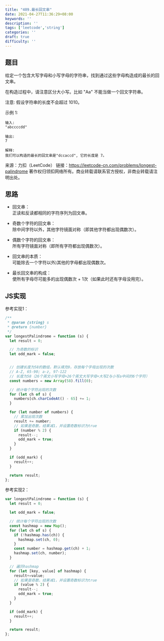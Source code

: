 ```yaml
---
title: "409.最长回文串"
date: 2021-04-27T11:36:29+08:00
keywords: ''
description: ''
tags: ['leetcode','string']
categories: ''
draft: true
difficulty: ''
---
```


## 题目

给定一个包含大写字母和小写字母的字符串，找到通过这些字母构造成的最长的回文串。

在构造过程中，请注意区分大小写。比如 "Aa" 不能当做一个回文字符串。

注意:
假设字符串的长度不会超过 1010。

示例 1:
```
输入:
"abccccdd"

输出:
7

解释:
我们可以构造的最长的回文串是"dccaccd", 它的长度是 7。
```

来源：力扣（LeetCode）
链接：https://leetcode-cn.com/problems/longest-palindrome
著作权归领扣网络所有。商业转载请联系官方授权，非商业转载请注明出处。


## 思路

- 回文串：    
  正读和反读都相同的字符序列为回文串。

- 奇数个字符的回文串：    
  除中间字符以外，其他字符镜面对称（即其他字符都出现偶数次）。

- 偶数个字符的回文串：    
  所有字符镜面对称（即所有字符都出现偶数次）。

- 回文串的本质：    
  可能除去一个字符以外)其他的字母都出现偶数次。

- 最长回文串的构成：    
  使所有字母尽可能多的出现偶数次 + 1次（如果此时还有字母没用完）。


## JS实现

参考实现1：

```javascript
/**
 * @param {string} s
 * @return {number}
 */
var longestPalindrome = function (s) {
  let result = 0;

  // 为奇数的标识
  let odd_mark = false;


  // 创建长度为58的数组，默认填充0，存放每个字母出现的次数
  // A-Z, 65-90; a-z, 97-122
  // 长度为58（26个英文小写字母+26个英文大写字母+大写Z与小写a中间的6个字符）
  const numbers = new Array(58).fill(0);

  // 统计每个字符出现的次数
  for (let ch of s) {
    numbers[ch.charCodeAt() - 65] += 1;
  }

  for (let number of numbers) {
    // 累加出现次数
    result += number;
    // 如果是奇数，结果减1，并设置奇数标识为true
    if (number % 2) {
      result--;
      odd_mark = true;
    }
  }

  if (odd_mark) {
    result++;
  }

  return result;
};
```

参考实现2：

```javascript
var longestPalindrome = function (s) {
  let result = 0;

  let odd_mark = false;

  // 统计每个字符出现的次数
  const hashmap = new Map();
  for (let ch of s) {
    if (!hashmap.has(ch)) {
      hashmap.set(ch, 0);
    }
    const number = hashmap.get(ch) + 1;
    hashmap.set(ch, number);
  }

  // 遍历hashmap
  for (let [key, value] of hashmap) {
    result+=value;
    // 如果是奇数，结果减1，并设置奇数标识为true
    if (value % 2) {
      result--;
      odd_mark = true;
    } 
  }

  if (odd_mark) {
    result++;
  }

  return result;
};
```
